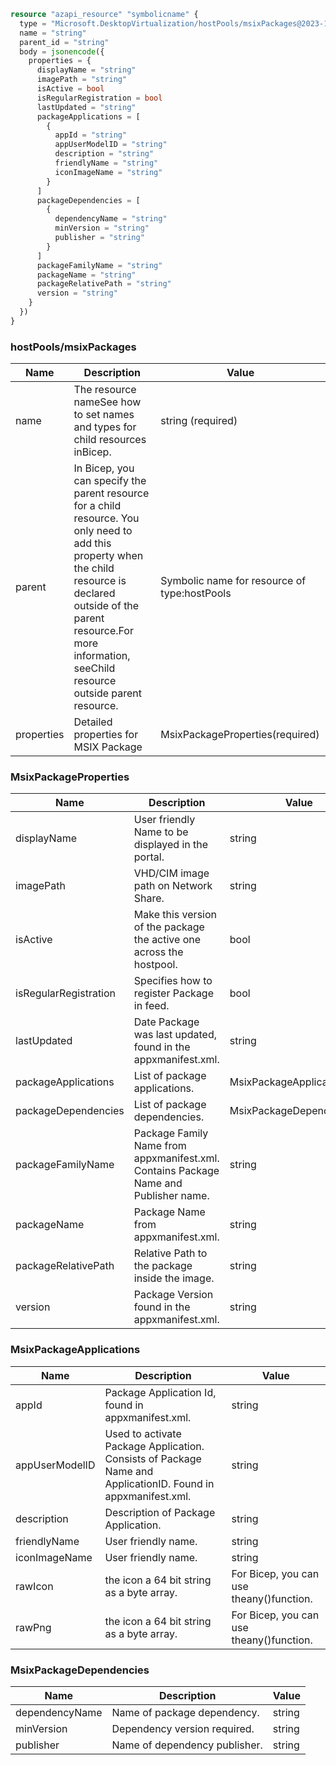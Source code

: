 ```terraform
resource "azapi_resource" "symbolicname" {
  type = "Microsoft.DesktopVirtualization/hostPools/msixPackages@2023-11-01-preview"
  name = "string"
  parent_id = "string"
  body = jsonencode({
    properties = {
      displayName = "string"
      imagePath = "string"
      isActive = bool
      isRegularRegistration = bool
      lastUpdated = "string"
      packageApplications = [
        {
          appId = "string"
          appUserModelID = "string"
          description = "string"
          friendlyName = "string"
          iconImageName = "string"
        }
      ]
      packageDependencies = [
        {
          dependencyName = "string"
          minVersion = "string"
          publisher = "string"
        }
      ]
      packageFamilyName = "string"
      packageName = "string"
      packageRelativePath = "string"
      version = "string"
    }
  })
}

```

### hostPools/msixPackages

| Name | Description | Value |
|-|-|-|
| name | The resource nameSee how to set names and types for child resources inBicep. | string (required) |
| parent | In Bicep, you can specify the parent resource for a child resource. You only need to add this property when the child resource is declared outside of the parent resource.For more information, seeChild resource outside parent resource. | Symbolic name for resource of type:hostPools |
| properties | Detailed properties for MSIX Package | MsixPackageProperties(required) |


### MsixPackageProperties

| Name | Description | Value |
|-|-|-|
| displayName | User friendly Name to be displayed in the portal. | string |
| imagePath | VHD/CIM image path on Network Share. | string |
| isActive | Make this version of the package the active one across the hostpool. | bool |
| isRegularRegistration | Specifies how to register Package in feed. | bool |
| lastUpdated | Date Package was last updated, found in the appxmanifest.xml. | string |
| packageApplications | List of package applications. | MsixPackageApplications[] |
| packageDependencies | List of package dependencies. | MsixPackageDependencies[] |
| packageFamilyName | Package Family Name from appxmanifest.xml. Contains Package Name and Publisher name. | string |
| packageName | Package Name from appxmanifest.xml. | string |
| packageRelativePath | Relative Path to the package inside the image. | string |
| version | Package Version found in the appxmanifest.xml. | string |


### MsixPackageApplications

| Name | Description | Value |
|-|-|-|
| appId | Package Application Id, found in appxmanifest.xml. | string |
| appUserModelID | Used to activate Package Application. Consists of Package Name and ApplicationID. Found in appxmanifest.xml. | string |
| description | Description of Package Application. | string |
| friendlyName | User friendly name. | string |
| iconImageName | User friendly name. | string |
| rawIcon | the icon a 64 bit string as a byte array. | For Bicep, you can use theany()function. |
| rawPng | the icon a 64 bit string as a byte array. | For Bicep, you can use theany()function. |


### MsixPackageDependencies

| Name | Description | Value |
|-|-|-|
| dependencyName | Name of package dependency. | string |
| minVersion | Dependency version required. | string |
| publisher | Name of dependency publisher. | string |


